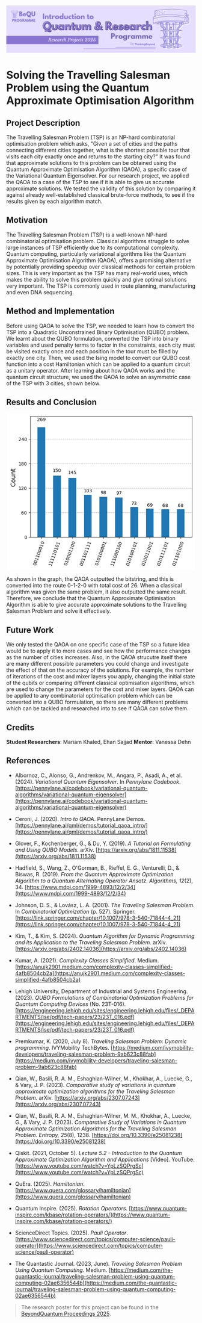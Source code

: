 ![BeyondQuantum Banner for Research Projects](../BeyondQuantum_Banner_Research_Projects_2025.png)

# Solving the Travelling Salesman Problem using the Quantum Approximate Optimisation Algorithm

## Project Description
The Travelling Salesman Problem (TSP) is an NP-hard combinatorial optimisation problem which asks, "Given a set of cities and the paths connecting different cities together, what is the shortest possible tour that visits each city exactly once and returns to the starting city?" It was found that approximate solutions to this problem can be obtained using the Quantum Approximate Optimisation Algorithm (QAOA), a specific case of the Variational Quantum Eigensolver. For our research project, we applied the QAOA to a case of the TSP to see if it is able to give us accurate approximate solutions. We tested the validity of this solution by comparing it against already well-established classical brute-force methods, to see if the results given by each algorithm match.

## Motivation
The Travelling Salesman Problem (TSP) is a well-known NP-hard combinatorial optimisation problem. Classical algorithms struggle to solve large instances of TSP efficiently due to its computational complexity. Quantum computing, particularly variational algorithms like the Quantum Approximate Optimisation Algorithm (QAOA), offers a promising alternative by potentially providing speedup over classical methods for certain problem sizes. This is very important as the TSP has many real-world uses, which makes the ability to solve this problem quickly and give optimal solutions very important. The TSP is commonly used in route planning, manufacturing and even DNA sequencing.

## Method and Implementation
Before using QAOA to solve the TSP, we needed to learn how to convert the TSP into a Quadratic Unconstrained Binary Optimisation (QUBO) problem. We learnt about the QUBO formulation, converted the TSP into binary variables and used penalty terms to factor in the constraints, each city must be visited exactly once and each position in the tour must be filled by exactly one city. Then, we used the Ising model to convert our QUBO cost function into a cost Hamiltonian which can be applied to a quantum circuit as a unitary operator. After learning about how QAOA works and the quantum circuit structure, we used the QAOA to solve an asymmetric case of the TSP with 3 cities, shown below.

## Results and Conclusion
<p align="center">
  <img src="./qaoa_results.png" alt="QAOA Results" width="500"/>
</p>
As shown in the graph, the QAOA outputted the bitstring, and this is converted into the route 0-1-2-0 with total cost of 26. When a classical algorithm was given the same problem, it also outputted the same result. Therefore, we conclude that the Quantum Approximate Optimisation Algorithm is able to give accurate approximate solutions to the Travelling Salesman Problem and solve it effectively.

## Future Work
We only tested the QAOA on one specific case of the TSP so a future idea would be to apply it to more cases and see how the performance changes as the number of cities increases. Also, in the QAOA strucutre itself there are many different possible parameters you could change and investigate the effect of that on the accuracy of the solutions. For example, the number of iterations of the cost and mixer layers you apply, changing the initial state of the qubits or comparing different classical optimisation algorithms, which are used to change the parameters for the cost and mixer layers. QAOA can be applied to any combinatorial optimisation problem which can be converted into a QUBO formulation, so there are many different problems which can be tackled and researched into to see if QAOA can solve them.

## Credits
**Student Researchers**: Mariam Khaled, Ehan Sajjad
**Mentor**: Vanessa Dehn

## References

- Albornoz, C., Alonso, G., Andrenkov, M., Angara, P., Asadi, A., et al. (2024). *Variational Quantum Eigensolver*. In *Pennylane Codebook*. [https://pennylane.ai/codebook/variational-quantum-algorithms/variational-quantum-eigensolver](https://pennylane.ai/codebook/variational-quantum-algorithms/variational-quantum-eigensolver)

- Ceroni, J. (2020). *Intro to QAOA*. PennyLane Demos. [https://pennylane.ai/qml/demos/tutorial_qaoa_intro/](https://pennylane.ai/qml/demos/tutorial_qaoa_intro/)

- Glover, F., Kochenberger, G., & Du, Y. (2019). *A Tutorial on Formulating and Using QUBO Models*. arXiv. [https://arxiv.org/abs/1811.11538](https://arxiv.org/abs/1811.11538)

- Hadfield, S., Wang, Z., O'Gorman, B., Rieffel, E. G., Venturelli, D., & Biswas, R. (2019). *From the Quantum Approximate Optimization Algorithm to a Quantum Alternating Operator Ansatz*. *Algorithms, 12*(2), 34. [https://www.mdpi.com/1999-4893/12/2/34](https://www.mdpi.com/1999-4893/12/2/34)

- Johnson, D. S., & Lovász, L. A. (2001). *The Traveling Salesman Problem*. In *Combinatorial Optimization* (p. 527). Springer. [https://link.springer.com/chapter/10.1007/978-3-540-71844-4_21](https://link.springer.com/chapter/10.1007/978-3-540-71844-4_21)

- Kim, T., & Kim, S. (2024). *Quantum Algorithm for Dynamic Programming and its Application to the Traveling Salesman Problem*. arXiv. [https://arxiv.org/abs/2402.14036](https://arxiv.org/abs/2402.14036)

- Kumar, A. (2021). *Complexity Classes Simplified*. Medium. [https://anujk2901.medium.com/complexity-classes-simplified-4afb8504cb2a](https://anujk2901.medium.com/complexity-classes-simplified-4afb8504cb2a)

- Lehigh University, Department of Industrial and Systems Engineering. (2023). *QUBO Formulations of Combinatorial Optimization
Problems for Quantum Computing Devices* (No. 23T-016). [https://engineering.lehigh.edu/sites/engineering.lehigh.edu/files/_DEPARTMENTS/ise/pdf/tech-papers/23/23T_016.pdf](https://engineering.lehigh.edu/sites/engineering.lehigh.edu/files/_DEPARTMENTS/ise/pdf/tech-papers/23/23T_016.pdf)

- Premkumar, K. (2020, July 8). *Traveling Salesman Problem: Dynamic programming*. IVYMobility TechBytes. [https://medium.com/ivymobility-developers/traveling-salesman-problem-9ab623c88fab](https://medium.com/ivymobility-developers/traveling-salesman-problem-9ab623c88fab)

- Qian, W., Basili, R. A. M., Eshaghian-Wilner, M., Khokhar, A., Luecke, G., & Vary, J. P. (2023). *Comparative study of variations in quantum approximate optimization algorithms for the Traveling Salesman Problem*. arXiv. [https://arxiv.org/abs/2307.07243](https://arxiv.org/abs/2307.07243)

- Qian, W., Basili, R. A. M., Eshaghian-Wilner, M. M., Khokhar, A., Luecke, G., & Vary, J. P. (2023). *Comparative Study of Variations in Quantum Approximate Optimization Algorithms for the Traveling Salesman Problem*. *Entropy, 25*(8), 1238. [https://doi.org/10.3390/e25081238](https://doi.org/10.3390/e25081238)

- Qiskit. (2021, October 5). *Lecture 5.2 - Introduction to the Quantum Approximate Optimization Algorithm and Applications* [Video]. YouTube. [https://www.youtube.com/watch?v=YpLzSQPrgSc](https://www.youtube.com/watch?v=YpLzSQPrgSc)

- QuEra. (2025). *Hamiltonian*. [https://www.quera.com/glossary/hamiltonian](https://www.quera.com/glossary/hamiltonian)

- Quantum Inspire. (2025). *Rotation Operators*. [https://www.quantum-inspire.com/kbase/rotation-operators/](https://www.quantum-inspire.com/kbase/rotation-operators/)

- ScienceDirect Topics. (2025). *Pauli Operator*. [https://www.sciencedirect.com/topics/computer-science/pauli-operator](https://www.sciencedirect.com/topics/computer-science/pauli-operator)

- The Quantastic Journal. (2023, June). *Traveling Salesman Problem Using Quantum Computing*. Medium. [https://medium.com/the-quantastic-journal/traveling-salesman-problem-using-quantum-computing-02ae6356544b](https://medium.com/the-quantastic-journal/traveling-salesman-problem-using-quantum-computing-02ae6356544b)

> The research poster for this project can be found in the [BeyondQuantum Proceedings 2025](https://thinkingbeyond.education/beyondquantum_proceedings_2025/).

